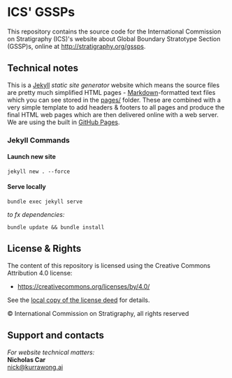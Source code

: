 # ICS' GSSPs
This repository contains the source code for the International Commission on Stratigraphy (ICS)'s website about Global Boundary Stratotype Section (GSSP)s, online at <http://stratigraphy.org/gssps>. 

## Technical notes
This is a [Jekyll](https://jekyllrb.com/) *static site generator* website which means the source files are pretty much simplified HTML pages - [Markdown](https://github.com/adam-p/markdown-here/wiki/Markdown-Cheatsheet)-formatted text files which you can see stored in the [pages/](pages/) folder. These are combined with a very simple template to add headers & footers to all pages and produce the final HTML web pages which are then delivered online with a web server. We are using the built in [GitHub Pages](https://pages.github.com/).

### Jekyll Commands
#### Launch new site
```
jekyll new . --force
```

#### Serve locally
```
bundle exec jekyll serve
```

_to fx dependencies:_
```
bundle update && bundle install
```


## License & Rights
The content of this repository is licensed using the Creative Commons Attribution 4.0 license:

* <https://creativecommons.org/licenses/by/4.0/>

See the [local copy of the license deed](LICENSE) for details.

&copy; International Commission on Stratigraphy, all rights reserved


## Support and contacts
*For website technical matters:*  
**Nicholas Car**  
<nick@kurrawong.ai>
